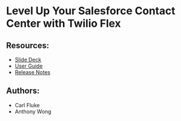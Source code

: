 # Level Up Your Salesforce Contact Center with Twilio Flex

## Resources:
- [Slide Deck](https://bit.ly/30ihq0X)
- [User Guide](https://bit.ly/3cGvhDb)
- [Release Notes](https://bit.ly/30jKBRj)

## Authors:
- Carl Fluke
- Anthony Wong